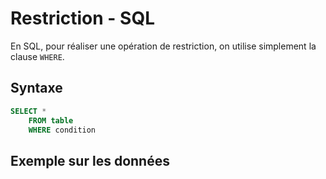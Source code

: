 # Restriction - SQL

En SQL, pour réaliser une opération de restriction, on utilise simplement
la clause `WHERE`.

## Syntaxe

```sql
SELECT *
	FROM table
	WHERE condition
```

## Exemple sur les données